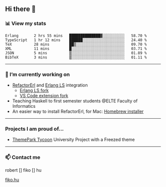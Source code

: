 ## Hi there 👋

### 📊 View my stats

<!--START_SECTION:waka-->

```text
Erlang       2 hrs 55 mins   ██████████████▓░░░░░░░░░░   58.70 %
TypeScript   1 hr 12 mins    ██████░░░░░░░░░░░░░░░░░░░   24.40 %
TeX          28 mins         ██▒░░░░░░░░░░░░░░░░░░░░░░   09.70 %
XML          11 mins         █░░░░░░░░░░░░░░░░░░░░░░░░   03.71 %
JSON         5 mins          ▒░░░░░░░░░░░░░░░░░░░░░░░░   01.89 %
BibTeX       3 mins          ▒░░░░░░░░░░░░░░░░░░░░░░░░   01.11 %
```

<!--END_SECTION:waka-->


---

### 🔭 I’m currently working on
- [RefactorErl](https://plc.inf.elte.hu/erlang/) and [Erlang LS](https://erlang-ls.github.io) integration 
  - [Erlang LS fork](https://github.com/robertfiko/erlang_ls)
  - [VS Code extension fork](https://github.com/robertfiko/vscode)
- Teaching Haskell to first semester students @ELTE Faculty of Informatics
- An easier way to install RefactorErl, for Mac: [Homebrew installer](https://github.com/robertfiko/homebrew-referl-installer)

---
### Projects I am proud of...
- [ThemePark Tycoon](https://szofttech.inf.elte.hu/hall-of-fame/csip-42) University Project with a Freezed theme
---


### 📫 Contact me
robert [] fiko [] hu

[fiko.hu](https://fiko.hu)


<!--
**robertfiko/robertfiko** is a ✨ _special_ ✨ repository because its `README.md` (this file) appears on your GitHub profile.

Here are some ideas to get you started:

- 🔭 I’m currently working on ...
- 🌱 I’m currently learning ...
- 👯 I’m looking to collaborate on ...
- 🤔 I’m looking for help with ...
- 💬 Ask me about ...
- 📫 How to reach me: ...
- 😄 Pronouns: ...
- ⚡ Fun fact: ...
-->
